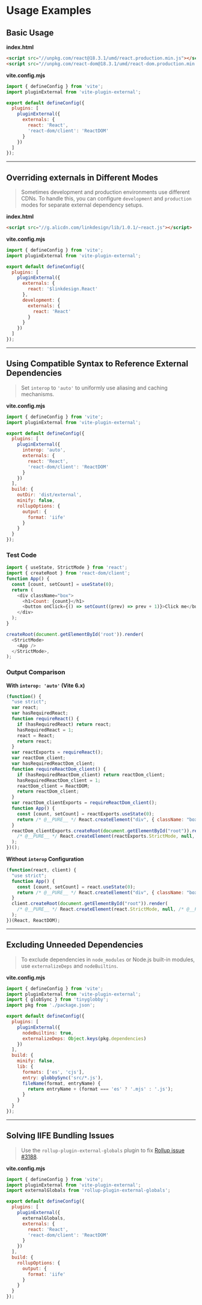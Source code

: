 # Usage Examples

## Basic Usage

**index.html**
```html
<script src="//unpkg.com/react@18.3.1/umd/react.production.min.js"></script>
<script src="//unpkg.com/react-dom@18.3.1/umd/react-dom.production.min.js"></script>
```

**vite.config.mjs**
```js
import { defineConfig } from 'vite';
import pluginExternal from 'vite-plugin-external';

export default defineConfig({
  plugins: [
    pluginExternal({
      externals: {
        react: 'React',
        'react-dom/client': 'ReactDOM'
      }
    })
  ]
});
```

---

## Overriding externals in Different Modes

> Sometimes development and production environments use different CDNs. To handle this, you can configure `development` and `production` modes for separate external dependency setups.

**index.html**
```html
<script src="//g.alicdn.com/linkdesign/lib/1.0.1/~react.js"></script>
```

**vite.config.mjs**
```js
import { defineConfig } from 'vite';
import pluginExternal from 'vite-plugin-external';

export default defineConfig({
  plugins: [
    pluginExternal({
      externals: {
        react: '$linkdesign.React'
      },
      development: {
        externals: {
          react: 'React'
        }
      }
    })
  ]
});
```

---

## Using Compatible Syntax to Reference External Dependencies

> Set `interop` to `'auto'` to uniformly use aliasing and caching mechanisms.

**vite.config.mjs**
```js
import { defineConfig } from 'vite';
import pluginExternal from 'vite-plugin-external';

export default defineConfig({
  plugins: [
    pluginExternal({
      interop: 'auto',
      externals: {
        react: 'React',
        'react-dom/client': 'ReactDOM'
      }
    })
  ],
  build: {
    outDir: 'dist/external',
    minify: false,
    rollupOptions: {
      output: {
        format: 'iife'
      }
    }
  }
});
```

### Test Code
```js
import { useState, StrictMode } from 'react';
import { createRoot } from 'react-dom/client';
function App() {
  const [count, setCount] = useState(0);
  return (
    <div className="box">
      <h1>Count: {count}</h1>
      <button onClick={() => setCount((prev) => prev + 1)}>Click me</button>
    </div>
  );
}

createRoot(document.getElementById('root')).render(
  <StrictMode>
    <App />
  </StrictMode>,
);
```

### Output Comparison

**With `interop: 'auto'` (Vite 6.x)**
```js
(function() {
  "use strict";
  var react;
  var hasRequiredReact;
  function requireReact() {
    if (hasRequiredReact) return react;
    hasRequiredReact = 1;
    react = React;
    return react;
  }
  var reactExports = requireReact();
  var reactDom_client;
  var hasRequiredReactDom_client;
  function requireReactDom_client() {
    if (hasRequiredReactDom_client) return reactDom_client;
    hasRequiredReactDom_client = 1;
    reactDom_client = ReactDOM;
    return reactDom_client;
  }
  var reactDom_clientExports = requireReactDom_client();
  function App() {
    const [count, setCount] = reactExports.useState(0);
    return /* @__PURE__ */ React.createElement("div", { className: "box" }, /* @__PURE__ */ React.createElement("h1", null, "Count: ", count), /* @__PURE__ */ React.createElement("button", { onClick: () => setCount((prev) => prev + 1) }, "Click me"));
  }
  reactDom_clientExports.createRoot(document.getElementById("root")).render(
    /* @__PURE__ */ React.createElement(reactExports.StrictMode, null, /* @__PURE__ */ React.createElement(App, null))
  );
})();
```

**Without `interop` Configuration**
```js
(function(react, client) {
  "use strict";
  function App() {
    const [count, setCount] = react.useState(0);
    return /* @__PURE__ */ React.createElement("div", { className: "box" }, /* @__PURE__ */ React.createElement("h1", null, "Count: ", count), /* @__PURE__ */ React.createElement("button", { onClick: () => setCount((prev) => prev + 1) }, "Click me"));
  }
  client.createRoot(document.getElementById("root")).render(
    /* @__PURE__ */ React.createElement(react.StrictMode, null, /* @__PURE__ */ React.createElement(App, null))
  );
})(React, ReactDOM);
```

---

## Excluding Unneeded Dependencies

> To exclude dependencies in `node_modules` or Node.js built-in modules, use `externalizeDeps` and `nodeBuiltins`.

**vite.config.mjs**
```js
import { defineConfig } from 'vite';
import pluginExternal from 'vite-plugin-external';
import { globSync } from 'tinyglobby';
import pkg from './package.json';

export default defineConfig({
  plugins: [
    pluginExternal({
      nodeBuiltins: true,
      externalizeDeps: Object.keys(pkg.dependencies)
    })
  ],
  build: {
    minify: false,
    lib: {
      formats: ['es', 'cjs'],
      entry: globbySync('src/*.js'),
      fileName(format, entryName) {
        return entryName + (format === 'es' ? '.mjs' : '.js');
      }
    }
  }
});
```

---

## Solving IIFE Bundling Issues

> Use the `rollup-plugin-external-globals` plugin to fix [Rollup issue #3188](https://github.com/rollup/rollup/issues/3188).

**vite.config.mjs**
```js
import { defineConfig } from 'vite';
import pluginExternal from 'vite-plugin-external';
import externalGlobals from 'rollup-plugin-external-globals';

export default defineConfig({
  plugins: [
    pluginExternal({
      externalGlobals,
      externals: {
        react: 'React',
        'react-dom/client': 'ReactDOM'
      }
    })
  ],
  build: {
    rollupOptions: {
      output: {
        format: 'iife'
      }
    }
  }
});
```
